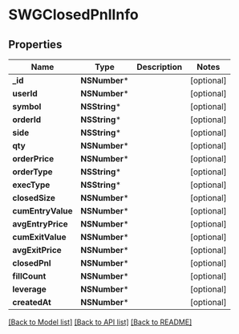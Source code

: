 # SWGClosedPnlInfo

## Properties
Name | Type | Description | Notes
------------ | ------------- | ------------- | -------------
**_id** | **NSNumber*** |  | [optional] 
**userId** | **NSNumber*** |  | [optional] 
**symbol** | **NSString*** |  | [optional] 
**orderId** | **NSString*** |  | [optional] 
**side** | **NSString*** |  | [optional] 
**qty** | **NSNumber*** |  | [optional] 
**orderPrice** | **NSNumber*** |  | [optional] 
**orderType** | **NSString*** |  | [optional] 
**execType** | **NSString*** |  | [optional] 
**closedSize** | **NSNumber*** |  | [optional] 
**cumEntryValue** | **NSNumber*** |  | [optional] 
**avgEntryPrice** | **NSNumber*** |  | [optional] 
**cumExitValue** | **NSNumber*** |  | [optional] 
**avgExitPrice** | **NSNumber*** |  | [optional] 
**closedPnl** | **NSNumber*** |  | [optional] 
**fillCount** | **NSNumber*** |  | [optional] 
**leverage** | **NSNumber*** |  | [optional] 
**createdAt** | **NSNumber*** |  | [optional] 

[[Back to Model list]](../README.md#documentation-for-models) [[Back to API list]](../README.md#documentation-for-api-endpoints) [[Back to README]](../README.md)


